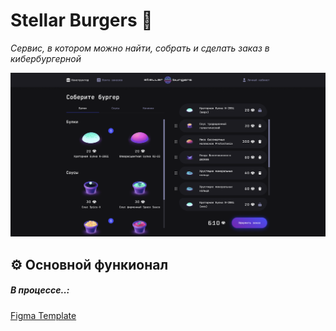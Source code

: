 
# Stellar Burgers 🍔
*Сервис, в котором можно найти, собрать и сделать заказ в кибербургерной*

![alt text](./Image.png)

## ⚙️ Основной функионал
##### В процессе..:


[Figma Template](https://www.figma.com/file/BDmV3uFnjuQ3077vp9BRhk/React-_-%D0%9F%D1%80%D0%BE%D0%B5%D0%BA%D1%82%D0%BD%D1%8B%D0%B5-%D0%B7%D0%B0%D0%B4%D0%B0%D1%87%D0%B8_external_link-(Copy)?node-id=0%3A1/ "Figma")
